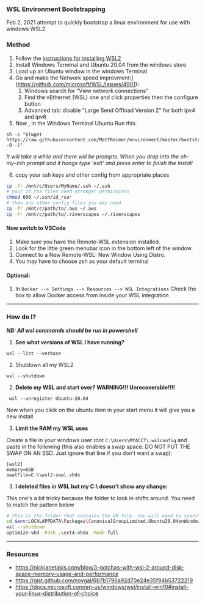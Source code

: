 ### WSL Environment Bootstrapping

Feb 2, 2021 attempt to quickly bootstrap a linux environment for use with windows WSL2


### Method

1. Follow the [instructions for installing WSL2](https://docs.microsoft.com/en-us/windows/wsl/install-win10#install-your-linux-distribution-of-choice)
2. Install Windows Terminal and Ubuntu 20.04 from the windows store
3. Load up an Ubuntu window in the windows Terminal
5. Go and make the Network speed improvment:](https://github.com/microsoft/WSL/issues/4901): 
   1. Windows search for "View network connections"
   2. Find the vEthernet (WSL) one and click properties then the configure button
   3. Advanced tab: disable "Large Send Offload Version 2" for both ipv4 and ipv6
5. Now , in the Windows Terminal Ubuntu  Run this:

```
sh -c "$(wget https://raw.githubusercontent.com/MattReimer/environment/master/bootstrap.sh -O -)"
```
 *It will take a while and there will be prompts. When you drop into the oh-my-zsh prompt and it hangs type 'exit' and press enter to finish the install*

6. copy your ssh keys and other config from appropriate places

```bash
cp -fr /mnt/c/Users/MyName/.ssh ~/.ssh
# your id_rsa files need stronger permissions
chmod 600 ~/.ssh/id_rsa*
# then any other config files you may need
cp -fr /mnt/c/path/to/.aws ~/.aws
cp -fr /mnt/c/path/to/.riverscapes ~/.riverscapes
```

#### Now switch to VSCode

1. Make sure you have the Remote-WSL extension installed. 
2. Look for the little green menubar icon in the bottom left of the window. 
3. Connect to a New Remote-WSL: New Window Using Distro. 
4. You may have to choose zsh as your default terminal

#### Optional:

1. In `Docker --> Settings --> Resources --> WSL Integrations` Check the box to allow Docker access from inside your WSL integration


--------------

### How do I?

***NB: All wsl commands should be run in powershell*** 

1. **See what versions of WSL I have running?**

```
wsl --list --verbose
```

2. Shutdown all my WSL2

```
wsl --shutdown
```

2. **Delete my WSL and start over? WARNING!!! Unrecoverable!!!!**

```
 wsl --unregister Ubuntu-20.04
```

Now when you click on the ubuntu item in your start menu it will give you a new install

3. **Limit the RAM my WSL uses**

Create a file in your windows user root `C:\Users\MYACCT\.wslconfig` and paste in the following (this also enables a swap space. DO NOT PUT THE SWAP ON AN SSD. Just ignore that line if you don't want a swap):

```
[wsl2]
memory=6GB
swalFile=E:\\wsl2-swal.vhdx
```

3. **I deleted files in WSL but my C:\ doesn't show any change:**

This one's a bit tricky because the folder to look in shifts around. You need to match the pattern below

```bash
# this is the folder that contains the VM file. You will need to search for it a little
cd $env:LOCALAPPDATA\Packages\CanonicalGroupLimited.Ubuntu20.04onWindows_79rhkp1fndgsc\LocalState
wsl --shutdown
optimize-vhd -Path .\ext4.vhdx -Mode full
```

--------------------------------------

### Resources

* <https://nickjanetakis.com/blog/3-gotchas-with-wsl-2-around-disk-space-memory-usage-and-performance>
* <https://gist.github.com/noygal/6b7b1796a92d70e24e35f94b53722219>
* <https://docs.microsoft.com/en-us/windows/wsl/install-win10#install-your-linux-distribution-of-choice>